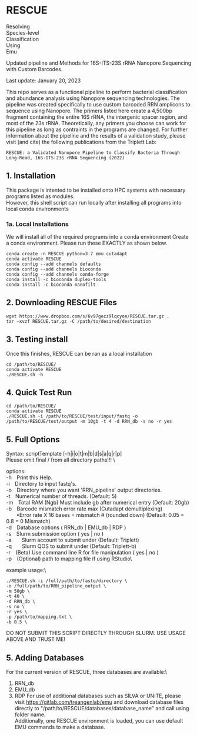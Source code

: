 # **RESCUE**
Resolving \
Species-level \
Classification \
Using \
Emu

Updated pipeline and Methods for 16S-ITS-23S rRNA Nanopore Sequencing with Custom Barcodes.

Last update: January 20, 2023

This repo serves as a functional pipeline to perform bacterial classification and abundance analysis using Nanopore sequencing technologies. The pipeline was created specifically to use custom barcoded RRN amplicons to sequence using Nanopore. The primers listed here create a 4,500bp fragment containing the entire 16S rRNA, the intergenic spacer region, and most of the 23s rRNA. Theoretically, any primers you choose can work for this pipeline as long as contraints in the programs are changed. For further information about the pipeline and the results of a validation study, please visit (and cite) the following publications from the Triplett Lab:

```
RESCUE: a Validated Nanopore Pipeline to Classify Bacteria Through Long-Read, 16S-ITS-23S rRNA Sequencing (2022)
```

## **1. Installation**
This package is intented to be installed onto HPC systems with necessary programs listed as modules. \
However, this shell script can run locally after installing all programs into local conda environments

### **1a. Local Installations** 
We will install all of the required programs into a conda environment
Create a conda environment. Please run these EXACTLY as shown below.
```
conda create -n RESCUE python=3.7 emu cutadapt
conda activate RESCUE
conda config --add channels defaults
conda config --add channels bioconda
conda config --add channels conda-forge
conda install -c bioconda duplex-tools
conda install -c bioconda nanofilt
```
## **2. Downloading RESCUE Files**
```
wget https://www.dropbox.com/s/6v97gecz9lqcyoe/RESCUE.tar.gz .
tar –xvzf RESCUE.tar.gz -C /path/to/desired/destination
```

## **3. Testing install**
Once this finishes, RESCUE can be ran as a local installation

```
cd /path/to/RESCUE/
conda activate RESCUE
./RESCUE.sh -h
```
## **4. Quick Test Run**
```
cd /path/to/RESCUE/
conda activate RESCUE
./RESCUE.sh -i /path/to/RESCUE/test/input/fastq -o /path/to/RESCUE/test/output -m 10gb -t 4 -d RRN_db -s no -r yes
```
## **5. Full Options**
Syntax: scriptTemplate [-h|i|o|t|m|b|d|s|a|q|r|p] \
Please omit final / from all directory paths!!! \

options:\
-h&emsp;Print this Help.\
-i&emsp;Directory to input fastq's.\
-o&emsp;Directory where you want 'RRN_pipeline' output directories.\
-t&emsp;Numerical number of threads. (Default: 5)\
-m&emsp;Total RAM (Ngb) Must include gb after numerical entry (Default: 20gb)\
-b&emsp;Barcode mismatch error rate max (Cutadapt demultiplexing)\
&emsp;&emsp;•Error rate X 16 bases = mismatch # (rounded down) (Default: 0.05 = 0.8 = 0 Mismatch)\
-d&emsp;Database options ( RRN_db | EMU_db | RDP )\
-s&emsp;Slurm submission option ( yes | no )\
-a&emsp;&emsp;Slurm account to submit under (Default: Triplett)\
-q&emsp;&emsp;Slurm QOS to submit under (Default: Triplett-b)\
-r&emsp;(Beta) Use command line R for file manipulation ( yes | no )\
-p&emsp;(Optional) path to mapping file if using RStudio\

example usage:\
```
./RESCUE.sh -i /full/path/to/fastq/directory \
-o /full/path/to/RRN_pipeline_output \
-m 50gb \
-t 40 \
-d RRN_db \
-s no \
-r yes \
-p /path/to/mapping.txt \
-b 0.5 \
```
DO NOT SUBMIT THIS SCRIPT DIRECTLY THROUGH SLURM. USE USAGE ABOVE AND TRUST ME!

## **5. Adding Databases**
For the current version of RESCUE, three databases are available:\
1. RRN_db
2. EMU_db
3. RDP
For use of additional databases such as SILVA or UNITE, please visit https://gitlab.com/treangenlab/emu and download database files directly to "/path/to/RESCUE/databases/database_name" and call using folder name. \
Additionally, one RESCUE environment is loaded, you can use default EMU commands to make a database.

